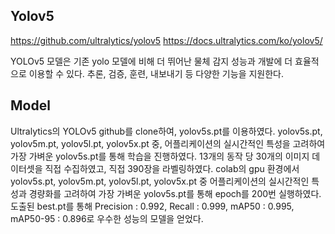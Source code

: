 ## Yolov5
https://github.com/ultralytics/yolov5
https://docs.ultralytics.com/ko/yolov5/

YOLOv5 모델은 기존 yolo 모델에 비해 더 뛰어난 물체 감지 성능과 개발에 더 효율적으로 이용할 수 있다. 
추론, 검증, 훈련, 내보내기 등 다양한 기능을 지원한다.

## Model

Ultralytics의 YOLOv5 github를 clone하여, yolov5s.pt를 이용하였다.
yolov5s.pt, yolov5m.pt, yolov5l.pt, yolov5x.pt 중, 어플리케이션의 실시간적인 특성을 고려하여 가장 가벼운 yolov5s.pt를 통해 학습을 진행하였다.
13개의 동작 당 30개의 이미지 데이터셋을 직접 수집하였고, 직접 390장을 라벨링하였다.
colab의 gpu 환경에서 yolov5s.pt, yolov5m.pt, yolov5l.pt, yolov5x.pt 중 어플리케이션의 실시간적인 특성과 경량화를 고려하여 가장 가벼운 yolov5s.pt를 통해 epoch를 200번 실행하였다.
도출된 best.pt를 통해 Precision : 0.992, Recall : 0.999, mAP50 : 0.995, mAP50-95 : 0.896로 우수한 성능의 모델을 얻었다.
